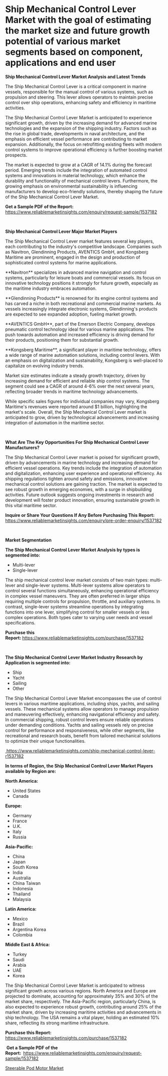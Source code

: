 <p><h1>Ship Mechanical Control Lever Market with the goal of estimating the market size and future growth potential of various market segments based on component, applications and end user</h1></p><p><strong>Ship Mechanical Control Lever Market Analysis and Latest Trends</strong></p>
<p><p>The Ship Mechanical Control Lever is a critical component in marine vessels, responsible for the manual control of various systems, such as propulsion and steering. This lever allows operators to maintain precise control over ship operations, enhancing safety and efficiency in maritime activities.</p><p>The Ship Mechanical Control Lever Market is anticipated to experience significant growth, driven by the increasing demand for advanced marine technologies and the expansion of the shipping industry. Factors such as the rise in global trade, developments in naval architecture, and the emphasis on efficient vessel performance are contributing to market expansion. Additionally, the focus on retrofitting existing fleets with modern control systems to improve operational efficiency is further boosting market prospects.</p><p>The market is expected to grow at a CAGR of 14.1% during the forecast period. Emerging trends include the integration of automated control systems and innovations in material technology, which enhance the durability and functionality of mechanical control levers. Furthermore, the growing emphasis on environmental sustainability is influencing manufacturers to develop eco-friendly solutions, thereby shaping the future of the Ship Mechanical Control Lever Market.</p></p>
<p><strong>Get a Sample PDF of the Report:&nbsp;</strong> <a href="https://www.reliablemarketinsights.com/enquiry/request-sample/1537182?utm_campaign=3124&utm_medium=2&utm_source=Github&utm_content=ia&utm_term=11042025&utm_id=ship-mechanical-control-lever">https://www.reliablemarketinsights.com/enquiry/request-sample/1537182</a></p>
<p>&nbsp;</p>
<p><strong>Ship Mechanical Control Lever Major Market Players</strong></p>
<p><p>The Ship Mechanical Control Lever market features several key players, each contributing to the industry's competitive landscape. Companies such as Navitron, Glendinning Products, AVENTICS GmbH, and Kongsberg Maritime are prominent, engaged in the design and production of sophisticated control systems for marine applications.</p><p>**Navitron** specializes in advanced marine navigation and control systems, particularly for leisure boats and commercial vessels. Its focus on innovative technology positions it strongly for future growth, especially as the maritime industry embraces automation.</p><p>**Glendinning Products** is renowned for its engine control systems and has carved a niche in both recreational and commercial marine markets. As vessels increasingly integrate electronic systems, Glendinning's products are expected to see expanded adoption, fueling market growth.</p><p>**AVENTICS GmbH**, part of the Emerson Electric Company, develops pneumatic control technology ideal for various marine applications. The push towards automation and increased efficiency is driving demand for their products, positioning them for substantial growth.</p><p>**Kongsberg Maritime**, a significant player in maritime technology, offers a wide range of marine automation solutions, including control levers. With an emphasis on digitalization and sustainability, Kongsberg is well-placed to capitalize on evolving industry trends.</p><p>Market size estimates indicate a steady growth trajectory, driven by increasing demand for efficient and reliable ship control systems. The segment could see a CAGR of around 4-6% over the next several years, reflecting broader trends in maritime technology advancements.</p><p>While specific sales figures for individual companies may vary, Kongsberg Maritime's revenues were reported around $1 billion, highlighting the market's scale. Overall, the Ship Mechanical Control Lever market is anticipated to grow, driven by technological advancements and increasing integration of automation in the maritime sector.</p></p>
<p>&nbsp;</p>
<p><strong>What Are The Key Opportunities For Ship Mechanical Control Lever Manufacturers?</strong></p>
<p><p>The Ship Mechanical Control Lever market is poised for significant growth, driven by advancements in marine technology and increasing demand for efficient vessel operations. Key trends include the integration of automation and digitalization, enhancing user experience and operational efficiency. As shipping regulations tighten around safety and emissions, innovative mechanical control solutions are gaining traction. The market is expected to see robust growth in emerging economies, with a surge in shipbuilding activities. Future outlook suggests ongoing investments in research and development will foster product innovation, ensuring sustainable growth in this vital maritime sector.</p></p>
<p><strong>Inquire or Share Your Questions If Any Before Purchasing This Report:</strong> <a href="https://www.reliablemarketinsights.com/enquiry/pre-order-enquiry/1537182?utm_campaign=3124&utm_medium=2&utm_source=Github&utm_content=ia&utm_term=11042025&utm_id=ship-mechanical-control-lever">https://www.reliablemarketinsights.com/enquiry/pre-order-enquiry/1537182</a></p>
<p>&nbsp;</p>
<p><strong>Market Segmentation</strong></p>
<p><strong>The Ship Mechanical Control Lever Market Analysis by types is segmented into:</strong></p>
<p><ul><li>Multi-lever</li><li>Single-lever</li></ul></p>
<p><p>The ship mechanical control lever market consists of two main types: multi-lever and single-lever systems. Multi-lever systems allow operators to control several functions simultaneously, enhancing operational efficiency in complex vessel maneuvers. They are often preferred in larger ships requiring multiple controls for propulsion, throttle, and auxiliary systems. In contrast, single-lever systems streamline operations by integrating functions into one lever, simplifying control for smaller vessels or less complex operations. Both types cater to varying user needs and vessel specifications.</p></p>
<p><strong>Purchase this Report:&nbsp;</strong><a href="https://www.reliablemarketinsights.com/purchase/1537182?utm_campaign=3124&utm_medium=2&utm_source=Github&utm_content=ia&utm_term=11042025&utm_id=ship-mechanical-control-lever">https://www.reliablemarketinsights.com/purchase/1537182</a></p>
<p>&nbsp;</p>
<p><strong>The Ship Mechanical Control Lever Market Industry Research by Application is segmented into:</strong></p>
<p><ul><li>Ship</li><li>Yacht</li><li>Sailing</li><li>Other</li></ul></p>
<p><p>The Ship Mechanical Control Lever Market encompasses the use of control levers in various maritime applications, including ships, yachts, and sailing vessels. These mechanical systems allow operators to manage propulsion and maneuvering effectively, enhancing navigational efficiency and safety. In commercial shipping, robust control levers ensure reliable operations under demanding conditions. Yachts and sailing vessels rely on precise control for performance and responsiveness, while other segments, like recreational and research boats, benefit from tailored mechanical solutions to optimize their unique functionalities.</p></p>
<p><a href="https://www.reliablemarketinsights.com/ship-mechanical-control-lever-r1537182?utm_campaign=3124&utm_medium=2&utm_source=Github&utm_content=ia&utm_term=11042025&utm_id=ship-mechanical-control-lever">&nbsp;https://www.reliablemarketinsights.com/ship-mechanical-control-lever-r1537182</a></p>
<p><strong>In terms of Region, the Ship Mechanical Control Lever Market Players available by Region are:</strong></p>
<p>
    <p> <strong> North America: </strong>
        <ul>
            <li>United States</li>
            <li>Canada</li>
        </ul>
        </p> 
    <p> <strong> Europe: </strong>
        <ul>
            <li>Germany</li>
            <li>France</li>
            <li>U.K.</li>
            <li>Italy</li>
            <li>Russia</li>
        </ul>
        </p> 
    <p> <strong> Asia-Pacific: </strong>
        <ul>
            <li>China</li>
            <li>Japan</li>
            <li>South Korea</li>
            <li>India</li>
            <li>Australia</li>
            <li>China Taiwan</li>
            <li>Indonesia</li>
            <li>Thailand</li>
            <li>Malaysia</li>
        </ul>
        </p> 
    <p> <strong> Latin America: </strong>
        <ul>
            <li>Mexico</li>
            <li>Brazil</li>
            <li>Argentina Korea</li>
            <li>Colombia</li>
        </ul>
        </p> 
    <p> <strong> Middle East & Africa: </strong>
        <ul>
            <li>Turkey</li>
            <li>Saudi</li>
            <li>Arabia</li>
            <li>UAE</li>
            <li>Korea</li>
        </ul>
    </p>
    </p>
<p><p>The Ship Mechanical Control Lever Market is anticipated to witness significant growth across various regions. North America and Europe are projected to dominate, accounting for approximately 35% and 30% of the market share, respectively. The Asia-Pacific region, particularly China, is also expected to experience robust growth, contributing around 25% of the market share, driven by increasing maritime activities and advancements in ship technology. The USA remains a vital player, holding an estimated 10% share, reflecting its strong maritime infrastructure.</p></p>
<p><strong>Purchase this Report: </strong><a href="https://www.reliablemarketinsights.com/purchase/1537182?utm_campaign=3124&utm_medium=2&utm_source=Github&utm_content=ia&utm_term=11042025&utm_id=ship-mechanical-control-lever">https://www.reliablemarketinsights.com/purchase/1537182</a></p>
<p>&nbsp;<strong>Get a Sample PDF of the Report:&nbsp;&nbsp;</strong><a href="https://www.reliablemarketinsights.com/enquiry/request-sample/1537182?utm_campaign=3124&utm_medium=2&utm_source=Github&utm_content=ia&utm_term=11042025&utm_id=ship-mechanical-control-lever">https://www.reliablemarketinsights.com/enquiry/request-sample/1537182</a></p>
<p><strong></strong></p>
<p><p><a href="https://github.com/porstgowinjq/Market-Research-Report-List-1/blob/main/steerable-pod-motor-market.md?utm_campaign=3124&utm_medium=2&utm_source=Github&utm_content=ia&utm_term=11042025&utm_id=ship-mechanical-control-lever">Steerable Pod Motor Market</a></p></p>